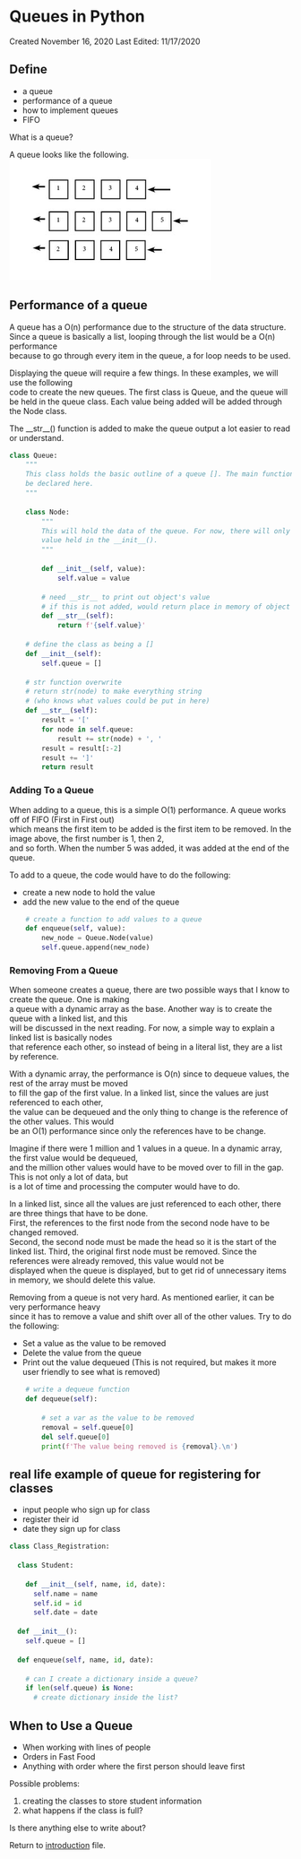# Queues in Python
Created November 16, 2020
Last Edited: 11/17/2020

## Define 
- a queue
- performance of a queue
- how to implement queues
- FIFO

What is a queue?

A queue looks like the following.  
![Simple Queue](queue_image.jpg)

## Performance of a queue
A queue has a O(n) performance due to the structure of the data structure.  
Since a queue is basically a list, looping through the list would be a O(n) performance  
because to go through every item in the queue, a for loop needs to be used.  

Displaying the queue will require a few things. In these examples, we will use the following  
code to create the new queues. The first class is Queue, and the queue will be held in
the queue class. Each value being added will be added through the Node class.  

The \_\_str\_\_() function is added to make the queue output a lot easier to read  
or understand.

```python
class Queue:
    """
    This class holds the basic outline of a queue []. The main functions will
    be declared here.
    """

    class Node:
        """
        This will hold the data of the queue. For now, there will only be one
        value held in the __init__().
        """

        def __init__(self, value):
            self.value = value

        # need __str__ to print out object's value
        # if this is not added, would return place in memory of object
        def __str__(self):
            return f'{self.value}'

    # define the class as being a []
    def __init__(self):
        self.queue = []
    
    # str function overwrite
    # return str(node) to make everything string
    # (who knows what values could be put in here)
    def __str__(self):
        result = '['
        for node in self.queue:
            result += str(node) + ', '
        result = result[:-2]
        result += ']'
        return result

```  

### Adding To a Queue
When adding to a queue, this is a simple O(1) performance. A queue works off of FIFO (First in First out)  
which means the first item to be added is the first item to be removed. In the image above, the first number is 1, then 2,  
and so forth. When the number 5 was added, it was added at the end of the queue. 

To add to a queue, the code would have to do the following:
  * create a new node to hold the value
  * add the new value to the end of the queue
```python
    # create a function to add values to a queue
    def enqueue(self, value):
        new_node = Queue.Node(value)
        self.queue.append(new_node)
```

### Removing From a Queue
When someone creates a queue, there are two possible ways that I know to create the queue. One is making  
a queue with a dynamic array as the base. Another way is to create the queue with a linked list, and this  
will be discussed in the next reading. For now, a simple way to explain a linked list is basically nodes  
that reference each other, so instead of being in a literal list, they are a list by reference.  

With a dynamic array, the performance is O(n) since to dequeue values, the rest of the array must be moved  
to fill the gap of the first value. In a linked list, since the values are just referenced to each other,  
the value can be dequeued and the only thing to change is the reference of the other values. This would  
be an O(1) performance since only the references have to be change.  

Imagine if there were 1 million and 1 values in a queue. In a dynamic array, the first value would be dequeued,  
and the million other values would have to be moved over to fill in the gap. This is not only a lot of data, but  
is a lot of time and processing the computer would have to do.  

In a linked list, since all the values are just referenced to each other, there are three things that have to be done.  
First, the references to the first node from the second node have to be changed removed.  
Second, the second node must be made the head so it is the start of the linked list.
Third, the original first node must be removed. Since the references were already removed, this value would not be  
displayed when the queue is displayed, but to get rid of unnecessary items in memory, we should delete this value.

Removing from a queue is not very hard. As mentioned earlier, it can be very performance heavy  
since it has to remove a value and shift over all of the other values. Try to do the following:
  * Set a value as the value to be removed
  * Delete the value from the queue
  * Print out the value dequeued (This is not required, but makes it more user friendly to see what is removed)
```python
    # write a dequeue function
    def dequeue(self):

        # set a var as the value to be removed
        removal = self.queue[0]
        del self.queue[0]
        print(f'The value being removed is {removal}.\n')
```

## real life example of queue for registering for classes
- input people who sign up for class
- register their id
- date they sign up for class

```python
class Class_Registration:

  class Student:
    
    def __init__(self, name, id, date):
      self.name = name
      self.id = id
      self.date = date
  
  def __init__():
    self.queue = []
   
  def enqueue(self, name, id, date):
  
    # can I create a dictionary inside a queue?
    if len(self.queue) is None:
      # create dictionary inside the list?


```

## When to Use a Queue
* When working with lines of people
* Orders in Fast Food
* Anything with order where the first person should leave first

Possible problems:
1. creating the classes to store student information
2. what happens if the class is full?

Is there anything else to write about?

Return to [introduction](introduction.md) file.
